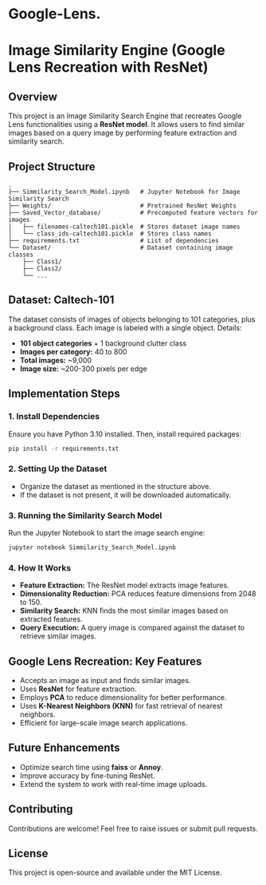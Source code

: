 # Google-Lens.
# Image Similarity Engine (Google Lens Recreation with ResNet)

## Overview
This project is an Image Similarity Search Engine that recreates Google Lens functionalities using a **ResNet model**. It allows users to find similar images based on a query image by performing feature extraction and similarity search.

## Project Structure
```
.
├── Simmilarity_Search_Model.ipynb   # Jupyter Notebook for Image Similarity Search
├── Weights/                         # Pretrained ResNet Weights
├── Saved_Vector_database/           # Precomputed feature vectors for images
│   ├── filenames-caltech101.pickle  # Stores dataset image names
│   └── class_ids-caltech101.pickle  # Stores class names
├── requirements.txt                 # List of dependencies
└── Dataset/                         # Dataset containing image classes
    ├── Class1/
    ├── Class2/
    └── ...
```

## Dataset: Caltech-101
The dataset consists of images of objects belonging to 101 categories, plus a background class. Each image is labeled with a single object. Details:
- **101 object categories** + 1 background clutter class
- **Images per category:** 40 to 800
- **Total images:** ~9,000
- **Image size:** ~200-300 pixels per edge

## Implementation Steps

### 1. Install Dependencies
Ensure you have Python 3.10 installed. Then, install required packages:
```bash
pip install -r requirements.txt
```

### 2. Setting Up the Dataset
- Organize the dataset as mentioned in the structure above.
- If the dataset is not present, it will be downloaded automatically.

### 3. Running the Similarity Search Model
Run the Jupyter Notebook to start the image search engine:
```bash
jupyter notebook Simmilarity_Search_Model.ipynb
```

### 4. How It Works
- **Feature Extraction:** The ResNet model extracts image features.
- **Dimensionality Reduction:** PCA reduces feature dimensions from 2048 to 150.
- **Similarity Search:** KNN finds the most similar images based on extracted features.
- **Query Execution:** A query image is compared against the dataset to retrieve similar images.

## Google Lens Recreation: Key Features
- Accepts an image as input and finds similar images.
- Uses **ResNet** for feature extraction.
- Employs **PCA** to reduce dimensionality for better performance.
- Uses **K-Nearest Neighbors (KNN)** for fast retrieval of nearest neighbors.
- Efficient for large-scale image search applications.

## Future Enhancements
- Optimize search time using **faiss** or **Annoy**.
- Improve accuracy by fine-tuning ResNet.
- Extend the system to work with real-time image uploads.

## Contributing
Contributions are welcome! Feel free to raise issues or submit pull requests.

## License
This project is open-source and available under the MIT License.

